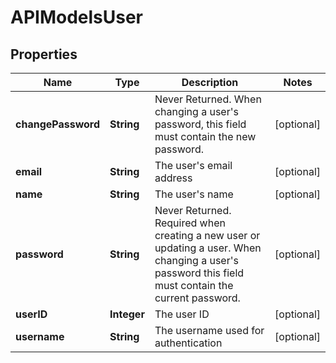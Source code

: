 

# APIModelsUser


## Properties

| Name | Type | Description | Notes |
|------------ | ------------- | ------------- | -------------|
|**changePassword** | **String** | Never Returned.  When changing a user&#39;s password, this field must contain the new password. |  [optional] |
|**email** | **String** | The user&#39;s email address |  [optional] |
|**name** | **String** | The user&#39;s name |  [optional] |
|**password** | **String** | Never Returned.  Required when creating a new user or updating a user.  When changing a user&#39;s password this field must contain the current password. |  [optional] |
|**userID** | **Integer** | The user ID |  [optional] |
|**username** | **String** | The username used for authentication |  [optional] |




